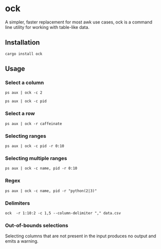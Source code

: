 # ock
A simpler, faster replacement for most awk use cases, ock is a command line utility for working with
table-like data.

## Installation
```
cargo install ock
```

## Usage
### Select a column
```
ps aux | ock -c 2
```
```
ps aux | ock -c pid
```

### Select a row
```
ps aux | ock -r caffeinate
```

### Selecting ranges
```
ps aux | ock -c pid -r 0:10
```

### Selecting multiple ranges
```
ps aux | ock -c name, pid -r 0:10
```

### Regex
```
ps aux | ock -c name, pid -r "python(2|3)"
```

### Delimiters
```
ock  -r 1:10:2 -c 1,5 --column-delimiter "," data.csv
```

### Out-of-bounds selections
Selecting columns that are not present in the input produces no output and
emits a warning.
